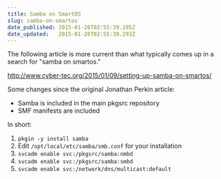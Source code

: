```yaml
---
title: Samba on SmartOS
slug: samba-on-smartos
date_published: 2015-01-26T02:55:39.295Z
date_updated:   2015-01-26T02:55:39.293Z
---
```


The following article is more current than what typically comes up in a search for "samba on smartos."

http://www.cyber-tec.org/2015/01/09/setting-up-samba-on-smartos/

Some changes since the original Jonathan Perkin article:

- Samba is included in the main pkgsrc repository
- SMF manifests are included

In short:

1. `pkgin -y install samba`
2. Edit `/opt/local/etc/samba/smb.conf` for your installation
3. `svcadm enable svc:/pkgsrc/samba:nmbd`
4. `svcadm enable svc:/pkgsrc/samba:smbd`
5. `svcadm enable svc:/network/dns/multicast:default`

